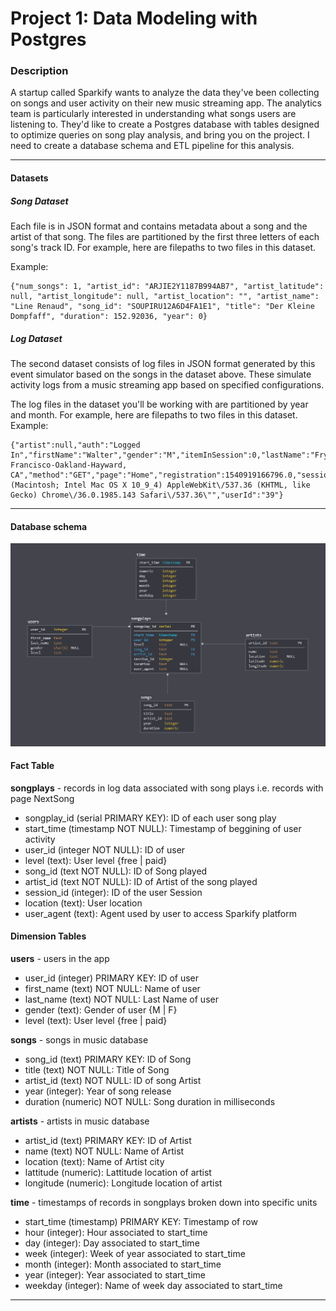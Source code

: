 # Project 1: Data Modeling with Postgres

### Description
A startup called Sparkify wants to analyze the data they've been collecting on songs and user 
activity on their new music streaming app. The analytics team is particularly interested in 
understanding what songs users are listening to. 
They'd like to create a Postgres database with tables designed to optimize queries 
on song play analysis, and bring you on the project. I need to create a database schema and
ETL pipeline for this analysis. 

--------------------------------------------

#### Datasets

##### Song Dataset
Each file is in JSON format and contains metadata about a song and the artist of that song. 
The files are partitioned by the first three letters of each song's track ID. 
For example, here are filepaths to two files in this dataset.

Example:
```
{"num_songs": 1, "artist_id": "ARJIE2Y1187B994AB7", "artist_latitude": null, "artist_longitude": null, "artist_location": "", "artist_name": "Line Renaud", "song_id": "SOUPIRU12A6D4FA1E1", "title": "Der Kleine Dompfaff", "duration": 152.92036, "year": 0}
```

##### Log Dataset
The second dataset consists of log files in JSON format generated by this event simulator based on the songs in 
the dataset above. These simulate activity logs from a music streaming app based on specified configurations.

The log files in the dataset you'll be working with are partitioned by year and month. For example, here are filepaths
to two files in this dataset.
Example: 
```
{"artist":null,"auth":"Logged In","firstName":"Walter","gender":"M","itemInSession":0,"lastName":"Frye","length":null,"level":"free","location":"San Francisco-Oakland-Hayward, CA","method":"GET","page":"Home","registration":1540919166796.0,"sessionId":38,"song":null,"status":200,"ts":1541105830796,"userAgent":"\"Mozilla\/5.0 (Macintosh; Intel Mac OS X 10_9_4) AppleWebKit\/537.36 (KHTML, like Gecko) Chrome\/36.0.1985.143 Safari\/537.36\"","userId":"39"}
```

--------------------------------------------

#### Database schema

![schema](imgs/ER_Diagram.png) 

#### Fact Table
**songplays** - records in log data associated with song plays i.e. records with page NextSong
- songplay_id (serial PRIMARY KEY): ID of each user song play 
- start_time (timestamp NOT NULL): Timestamp of beggining of user activity
- user_id (integer NOT NULL): ID of user
- level (text): User level {free | paid}
- song_id (text NOT NULL): ID of Song played
- artist_id (text NOT NULL): ID of Artist of the song played
- session_id (integer): ID of the user Session 
- location (text): User location 
- user_agent (text): Agent used by user to access Sparkify platform

#### Dimension Tables
**users** - users in the app
- user_id (integer) PRIMARY KEY: ID of user
- first_name (text) NOT NULL: Name of user
- last_name (text) NOT NULL: Last Name of user
- gender (text): Gender of user {M | F}
- level (text): User level {free | paid}

**songs** - songs in music database
- song_id (text) PRIMARY KEY: ID of Song
- title (text) NOT NULL: Title of Song
- artist_id (text) NOT NULL: ID of song Artist
- year (integer): Year of song release
- duration (numeric) NOT NULL: Song duration in milliseconds

**artists** - artists in music database
- artist_id (text) PRIMARY KEY: ID of Artist
- name (text) NOT NULL: Name of Artist
- location (text): Name of Artist city
- lattitude (numeric): Lattitude location of artist
- longitude (numeric): Longitude location of artist

**time** - timestamps of records in songplays broken down into specific units
- start_time (timestamp) PRIMARY KEY: Timestamp of row
- hour (integer): Hour associated to start_time
- day (integer): Day associated to start_time
- week (integer): Week of year associated to start_time
- month (integer): Month associated to start_time 
- year (integer): Year associated to start_time
- weekday (integer): Name of week day associated to start_time

--------------------------------------------

